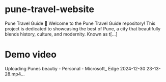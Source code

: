# pune-travel-website
Pune Travel Guide 🌟 Welcome to the Pune Travel Guide repository! This project is dedicated to showcasing the best of Pune, a city that beautifully blends history, culture, and modernity. Known as t[...]

# Demo video

Uploading Punes beautiy - Personal - Microsoft_ Edge 2024-12-30 23-13-28.mp4…




